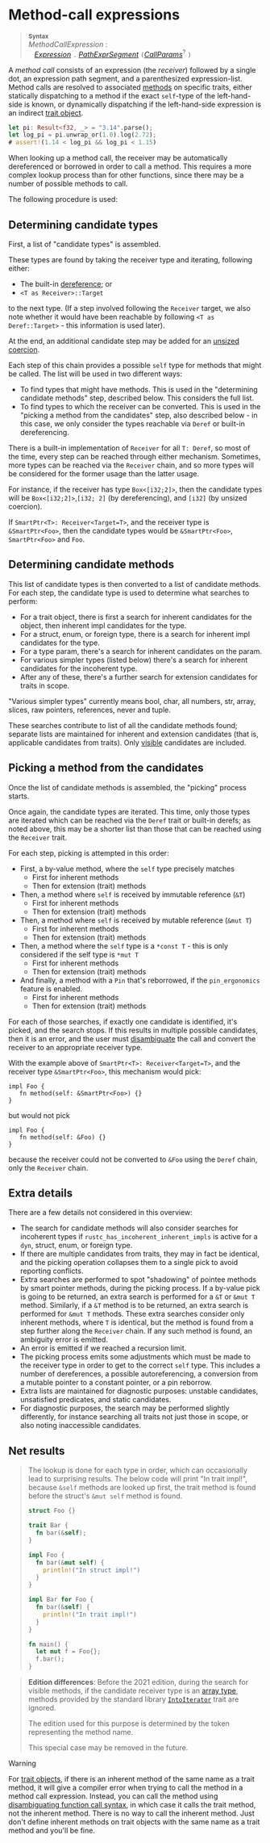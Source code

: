 # Method-call expressions

> **<sup>Syntax</sup>**\
> _MethodCallExpression_ :\
> &nbsp;&nbsp; [_Expression_] `.` [_PathExprSegment_] `(`[_CallParams_]<sup>?</sup> `)`

A _method call_ consists of an expression (the *receiver*) followed by a single dot, an expression path segment, and a parenthesized expression-list.
Method calls are resolved to associated [methods] on specific traits, either statically dispatching to a method if the exact `self`-type of the left-hand-side is known, or dynamically dispatching if the left-hand-side expression is an indirect [trait object](../types/trait-object.md).

```rust
let pi: Result<f32, _> = "3.14".parse();
let log_pi = pi.unwrap_or(1.0).log(2.72);
# assert!(1.14 < log_pi && log_pi < 1.15)
```

When looking up a method call, the receiver may be automatically dereferenced or borrowed in order to call a method.
This requires a more complex lookup process than for other functions, since there may be a number of possible methods to call.

The following procedure is used:

## Determining candidate types

First, a list of "candidate types" is assembled.

These types are found by taking the receiver type and iterating, following either:

* The built-in [dereference]; or
* `<T as Receiver>::Target`

to the next type. (If a step involved following the `Receiver` target, we also
note whether it would have been reachable by following `<T as
Deref::Target>` - this information is used later).

At the end, an additional candidate step may be added for
an [unsized coercion].

Each step of this chain provides a possible `self` type for methods that
might be called. The list will be used in two different ways:

* To find types that might have methods. This is used in the
  "determining candidate methods" step, described below. This considers
  the full list.
* To find types to which the receiver can be converted. This is used in the
  "picking a method from the candidates" step, also described below - in this
  case, we only consider the types reachable via `Deref` or built-in
  dereferencing.

There is a built-in implementation of `Receiver` for all `T: Deref`, so
most of the time, every step can be reached through either mechanism.
Sometimes, more types can be reached via the `Receiver` chain, and so
more types will be considered for the former usage than the latter usage.

For instance, if the receiver has type `Box<[i32;2]>`, then the candidate types
will be `Box<[i32;2]>`,`[i32; 2]` (by dereferencing), and `[i32]` (by unsized
coercion).

If `SmartPtr<T>: Receiver<Target=T>`, and the receiver type is `&SmartPtr<Foo>`,
then the candidate types would be `&SmartPtr<Foo>`, `SmartPtr<Foo>` and `Foo`.

## Determining candidate methods

This list of candidate types is then converted to a list of candidate methods.
For each step, the candidate type is used to determine what searches to perform:

* For a trait object, there is first a search for inherent candidates for
  the object, then inherent impl candidates for the type.
* For a struct, enum, or foreign type, there is a search for inherent
  impl candidates for the type.
* For a type param, there's a search for inherent candidates on the param.
* For various simpler types (listed below) there's a search for inherent
  candidates for the incoherent type.
* After any of these, there's a further search for extension candidates for
  traits in scope.

"Various simpler types" currently means bool, char, all numbers, str, array,
slices, raw pointers, references, never and tuple.

These searches contribute to list of all the candidate methods found;
separate lists are maintained for inherent and extension candidates
(that is, applicable candidates from traits). Only [visible] candidates
are included.

## Picking a method from the candidates

Once the list of candidate methods is assembled, the "picking" process
starts.

Once again, the candidate types are iterated. This time, only those types
are iterated which can be reached via the `Deref` trait or built-in derefs;
as noted above, this may be a shorter list than those that can be reached
using the `Receiver` trait.

For each step, picking is attempted in this order:

* First, a by-value method, where the `self` type precisely matches
  * First for inherent methods
  * Then for extension (trait) methods
* Then, a method where `self` is received by immutable reference (`&T`)
  * First for inherent methods
  * Then for extension (trait) methods
* Then, a method where `self` is received by mutable reference (`&mut T`)
  * First for inherent methods
  * Then for extension (trait) methods
* Then, a method where the `self` type is a `*const T` - this is only considered
  if the self type is `*mut T`
  * First for inherent methods
  * Then for extension (trait) methods
* And finally, a method with a `Pin` that's reborrowed, if the `pin_ergonomics`
  feature is enabled.
  * First for inherent methods
  * Then for extension (trait) methods

For each of those searches, if exactly one candidate is identified,
it's picked, and the search stops. If this results in multiple possible candidates,
then it is an error, and the user must [disambiguate][disambiguate call]
the call and convert the receiver to an appropriate receiver type.

With the example above of `SmartPtr<T>: Receiver<Target=T>`, and the receiver
type `&SmartPtr<Foo>`, this mechanism would pick:

```rust,ignore
impl Foo {
   fn method(self: &SmartPtr<Foo>) {}
}
```

but would not pick

```rust,ignore
impl Foo {
   fn method(self: &Foo) {}
}
```

because the receiver could not be converted to `&Foo` using the `Deref` chain,
only the `Receiver` chain.

## Extra details

There are a few details not considered in this overview:

* The search for candidate methods will also consider searches for
  incoherent types if `rustc_has_incoherent_inherent_impls` is active for
  a `dyn`, struct, enum, or foreign type.
* If there are multiple candidates from traits, they may in fact be
  identical, and the picking operation collapses them to a single pick to avoid
  reporting conflicts.
* Extra searches are performed to spot "shadowing" of pointee methods
  by smart pointer methods, during the picking process. If a by-value pick
  is going to be returned, an extra search is performed for a `&T` or
  `&mut T` method. Similarly, if a `&T` method is to be returned, an extra
  search is performed for `&mut T` methods. These extra searches consider
  only inherent methods, where `T` is identical, but the method is
  found from a step further along the `Receiver` chain. If any such method
  is found, an ambiguity error is emitted.
* An error is emitted if we reached a recursion limit.
* The picking process emits some adjustments which must be made to the
  receiver type in order to get to the correct `self` type. This includes
  a number of dereferences, a possible autoreferencing, a conversion from
  a mutable pointer to a constant pointer, or a pin reborrow.
* Extra lists are maintained for diagnostic purposes:
  unstable candidates, unsatisfied predicates, and static candidates.
* For diagnostic purposes, the search may be performed slightly differently,
  for instance searching all traits not just those in scope, or also noting
  inaccessible candidates.

## Net results

> The lookup is done for each type in order, which can occasionally lead to surprising results.
> The below code will print "In trait impl!", because `&self` methods are looked up first, the trait method is found before the struct's `&mut self` method is found.
>
> ```rust
> struct Foo {}
>
> trait Bar {
>   fn bar(&self);
> }
>
> impl Foo {
>   fn bar(&mut self) {
>     println!("In struct impl!")
>   }
> }
>
> impl Bar for Foo {
>   fn bar(&self) {
>     println!("In trait impl!")
>   }
> }
>
> fn main() {
>   let mut f = Foo{};
>   f.bar();
> }
> ```

> **Edition differences**: Before the 2021 edition, during the search for visible methods, if the candidate receiver type is an [array type], methods provided by the standard library [`IntoIterator`] trait are ignored.
>
> The edition used for this purpose is determined by the token representing the method name.
>
> This special case may be removed in the future.


> [!WARNING]
> For [trait objects], if there is an inherent method of the same name as a trait method, it will give a compiler error when trying to call the method in a method call expression.
> Instead, you can call the method using [disambiguating function call syntax], in which case it calls the trait method, not the inherent method.
> There is no way to call the inherent method.
> Just don't define inherent methods on trait objects with the same name as a trait method and you'll be fine.

[_CallParams_]: call-expr.md
[_Expression_]: ../expressions.md
[_PathExprSegment_]: ../paths.md#paths-in-expressions
[visible]: ../visibility-and-privacy.md
[array type]: ../types/array.md
[trait objects]: ../types/trait-object.md
[disambiguate call]: call-expr.md#disambiguating-function-calls
[disambiguating function call syntax]: call-expr.md#disambiguating-function-calls
[dereference]: operator-expr.md#the-dereference-operator
[methods]: ../items/associated-items.md#methods
[unsized coercion]: ../type-coercions.md#unsized-coercions
[`IntoIterator`]: std::iter::IntoIterator
